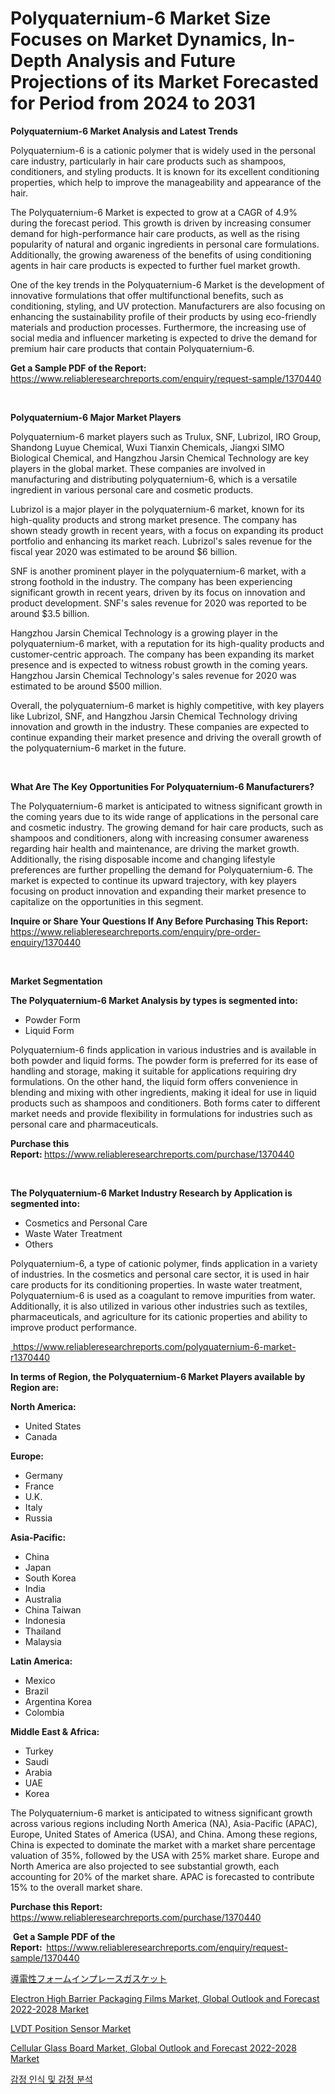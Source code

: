 <p><h1>Polyquaternium-6 Market Size Focuses on Market Dynamics, In-Depth Analysis and Future Projections of its Market Forecasted for Period from 2024 to 2031</h1></p><p><strong>Polyquaternium-6 Market Analysis and Latest Trends</strong></p>
<p><p>Polyquaternium-6 is a cationic polymer that is widely used in the personal care industry, particularly in hair care products such as shampoos, conditioners, and styling products. It is known for its excellent conditioning properties, which help to improve the manageability and appearance of the hair.</p><p>The Polyquaternium-6 Market is expected to grow at a CAGR of 4.9% during the forecast period. This growth is driven by increasing consumer demand for high-performance hair care products, as well as the rising popularity of natural and organic ingredients in personal care formulations. Additionally, the growing awareness of the benefits of using conditioning agents in hair care products is expected to further fuel market growth.</p><p>One of the key trends in the Polyquaternium-6 Market is the development of innovative formulations that offer multifunctional benefits, such as conditioning, styling, and UV protection. Manufacturers are also focusing on enhancing the sustainability profile of their products by using eco-friendly materials and production processes. Furthermore, the increasing use of social media and influencer marketing is expected to drive the demand for premium hair care products that contain Polyquaternium-6.</p></p>
<p><strong>Get a Sample PDF of the Report:&nbsp;</strong> <a href="https://www.reliableresearchreports.com/enquiry/request-sample/1370440">https://www.reliableresearchreports.com/enquiry/request-sample/1370440</a></p>
<p>&nbsp;</p>
<p><strong>Polyquaternium-6 Major Market Players</strong></p>
<p><p>Polyquaternium-6 market players such as Trulux, SNF, Lubrizol, IRO Group, Shandong Luyue Chemical, Wuxi Tianxin Chemicals, Jiangxi SIMO Biological Chemical, and Hangzhou Jarsin Chemical Technology are key players in the global market. These companies are involved in manufacturing and distributing polyquaternium-6, which is a versatile ingredient in various personal care and cosmetic products.</p><p>Lubrizol is a major player in the polyquaternium-6 market, known for its high-quality products and strong market presence. The company has shown steady growth in recent years, with a focus on expanding its product portfolio and enhancing its market reach. Lubrizol's sales revenue for the fiscal year 2020 was estimated to be around $6 billion.</p><p>SNF is another prominent player in the polyquaternium-6 market, with a strong foothold in the industry. The company has been experiencing significant growth in recent years, driven by its focus on innovation and product development. SNF's sales revenue for 2020 was reported to be around $3.5 billion.</p><p>Hangzhou Jarsin Chemical Technology is a growing player in the polyquaternium-6 market, with a reputation for its high-quality products and customer-centric approach. The company has been expanding its market presence and is expected to witness robust growth in the coming years. Hangzhou Jarsin Chemical Technology's sales revenue for 2020 was estimated to be around $500 million.</p><p>Overall, the polyquaternium-6 market is highly competitive, with key players like Lubrizol, SNF, and Hangzhou Jarsin Chemical Technology driving innovation and growth in the industry. These companies are expected to continue expanding their market presence and driving the overall growth of the polyquaternium-6 market in the future.</p></p>
<p>&nbsp;</p>
<p><strong>What Are The Key Opportunities For Polyquaternium-6 Manufacturers?</strong></p>
<p><p>The Polyquaternium-6 market is anticipated to witness significant growth in the coming years due to its wide range of applications in the personal care and cosmetic industry. The growing demand for hair care products, such as shampoos and conditioners, along with increasing consumer awareness regarding hair health and maintenance, are driving the market growth. Additionally, the rising disposable income and changing lifestyle preferences are further propelling the demand for Polyquaternium-6. The market is expected to continue its upward trajectory, with key players focusing on product innovation and expanding their market presence to capitalize on the opportunities in this segment.</p></p>
<p><strong>Inquire or Share Your Questions If Any Before Purchasing This Report:</strong> <a href="https://www.reliableresearchreports.com/enquiry/pre-order-enquiry/1370440">https://www.reliableresearchreports.com/enquiry/pre-order-enquiry/1370440</a></p>
<p>&nbsp;</p>
<p><strong>Market Segmentation</strong></p>
<p><strong>The Polyquaternium-6 Market Analysis by types is segmented into:</strong></p>
<p><ul><li>Powder Form</li><li>Liquid Form</li></ul></p>
<p><p>Polyquaternium-6 finds application in various industries and is available in both powder and liquid forms. The powder form is preferred for its ease of handling and storage, making it suitable for applications requiring dry formulations. On the other hand, the liquid form offers convenience in blending and mixing with other ingredients, making it ideal for use in liquid products such as shampoos and conditioners. Both forms cater to different market needs and provide flexibility in formulations for industries such as personal care and pharmaceuticals.</p></p>
<p><strong>Purchase this Report:&nbsp;</strong><a href="https://www.reliableresearchreports.com/purchase/1370440">https://www.reliableresearchreports.com/purchase/1370440</a></p>
<p>&nbsp;</p>
<p><strong>The Polyquaternium-6 Market Industry Research by Application is segmented into:</strong></p>
<p><ul><li>Cosmetics and Personal Care</li><li>Waste Water Treatment</li><li>Others</li></ul></p>
<p><p>Polyquaternium-6, a type of cationic polymer, finds application in a variety of industries. In the cosmetics and personal care sector, it is used in hair care products for its conditioning properties. In waste water treatment, Polyquaternium-6 is used as a coagulant to remove impurities from water. Additionally, it is also utilized in various other industries such as textiles, pharmaceuticals, and agriculture for its cationic properties and ability to improve product performance.</p></p>
<p><a href="https://www.reliableresearchreports.com/polyquaternium-6-market-r1370440">&nbsp;https://www.reliableresearchreports.com/polyquaternium-6-market-r1370440</a></p>
<p><strong>In terms of Region, the Polyquaternium-6 Market Players available by Region are:</strong></p>
<p>
    <p> <strong> North America: </strong>
        <ul>
            <li>United States</li>
            <li>Canada</li>
        </ul>
        </p> 
    <p> <strong> Europe: </strong>
        <ul>
            <li>Germany</li>
            <li>France</li>
            <li>U.K.</li>
            <li>Italy</li>
            <li>Russia</li>
        </ul>
        </p> 
    <p> <strong> Asia-Pacific: </strong>
        <ul>
            <li>China</li>
            <li>Japan</li>
            <li>South Korea</li>
            <li>India</li>
            <li>Australia</li>
            <li>China Taiwan</li>
            <li>Indonesia</li>
            <li>Thailand</li>
            <li>Malaysia</li>
        </ul>
        </p> 
    <p> <strong> Latin America: </strong>
        <ul>
            <li>Mexico</li>
            <li>Brazil</li>
            <li>Argentina Korea</li>
            <li>Colombia</li>
        </ul>
        </p> 
    <p> <strong> Middle East & Africa: </strong>
        <ul>
            <li>Turkey</li>
            <li>Saudi</li>
            <li>Arabia</li>
            <li>UAE</li>
            <li>Korea</li>
        </ul>
    </p>
    </p>
<p><p>The Polyquaternium-6 market is anticipated to witness significant growth across various regions including North America (NA), Asia-Pacific (APAC), Europe, United States of America (USA), and China. Among these regions, China is expected to dominate the market with a market share percentage valuation of 35%, followed by the USA with 25% market share. Europe and North America are also projected to see substantial growth, each accounting for 20% of the market share. APAC is forecasted to contribute 15% to the overall market share.</p></p>
<p><strong>Purchase this Report: </strong><a href="https://www.reliableresearchreports.com/purchase/1370440">https://www.reliableresearchreports.com/purchase/1370440</a></p>
<p>&nbsp;<strong>Get a Sample PDF of the Report:&nbsp;&nbsp;</strong><a href="https://www.reliableresearchreports.com/enquiry/request-sample/1370440">https://www.reliableresearchreports.com/enquiry/request-sample/1370440</a></p>
<p><strong></strong></p>
<p><p><a href="https://github.com/avwofrml53535/Market-Research-Report-List-2/blob/main/424437290669.md">導電性フォームインプレースガスケット</a></p><p><a href="https://www.linkedin.com/pulse/electron-high-barrier-packaging-films-market-global-outlook-forecast-srwgc?trackingId=vRko4Z2qdqf%2FpSo63pE9jw%3D%3D">Electron High Barrier Packaging Films Market, Global Outlook and Forecast 2022-2028 Market</a></p><p><a href="https://github.com/indrystar/Market-Research-Report-List-3/blob/main/lvdt-position-sensor-market.md">LVDT Position Sensor Market</a></p><p><a href="https://www.linkedin.com/pulse/cellular-glass-board-market-global-outlook-forecast-2022-2028-ylesc?trackingId=cUfKIoxv8H4I6KZjRc%2FQaA%3D%3D">Cellular Glass Board Market, Global Outlook and Forecast 2022-2028 Market</a></p><p><a href="https://github.com/hook46569/Market-Research-Report-List-1/blob/main/824709183169.md">감정 인식 및 감정 분석</a></p></p>
